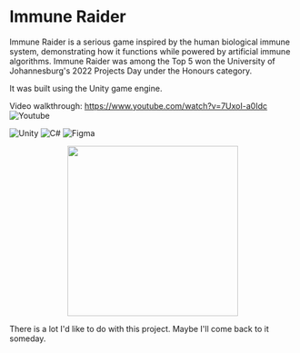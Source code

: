 # Immune Raider

Immune Raider is a serious game inspired by the human biological immune system, demonstrating how it functions while powered by artificial immune algorithms.
Immune Raider was among the Top 5 won the University of Johannesburg's 2022 Projects Day under the Honours category.

It was built using the Unity game engine.

Video walkthrough: https://www.youtube.com/watch?v=7UxoI-a0Idc ![Youtube](https://img.shields.io/badge/YouTube-FF0000.svg?style=for-the-badge&logo=YouTube&logoColor=white)

![Unity](https://img.shields.io/badge/Unity-FFFFFF.svg?style=for-the-badge&logo=Unity&logoColor=black)
![C#](https://img.shields.io/badge/C%20Sharp-239120.svg?style=for-the-badge&logo=C-Sharp&logoColor=white)
![Figma](https://img.shields.io/badge/Figma-F24E1E.svg?style=for-the-badge&logo=Figma&logoColor=white)

<p align="center">
      <img width="300" src="/ImmuneRaiderLogo1.png">
</p>

There is a lot I'd like to do with this project. Maybe I'll come back to it someday.
